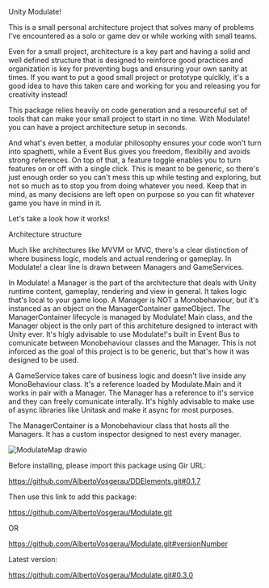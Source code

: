 Unity Modulate!

This is a small personal architecture project that solves many of problems I've encountered as a solo or game dev or while working with small teams.

Even for a small project, architecture is a key part and having a solid and well defined structure that is designed to reinforce good practices and organization is key for preventing bugs and ensuring your own sanity at times.
If you want to put a good small project or prototype quiclkly, it's a good idea to have this taken care and working for you and releasing you for creativity instead!

This package relies heavily on code generation and a resourceful set of tools that can make your small project to start in no time.
With Modulate! you can have a project architecture setup in seconds.

And what's even better, a modular philosophy ensures your code won't turn into spaghetti, while a Event Bus gives you freedom, flexibiliy and avoids strong references. On top of that, a feature toggle enables you to turn features on or off with a single click.
This is meant to be generic, so there's just enough order so you can't mess this up while testing and exploring, but not so much as to stop you from doing whatever you need. Keep that in mind, as many decisions are left open on purpose so you can fit whatever game you have in mind in it.

Let's take a look how it works!


Architecture structure

Much like architectures like MVVM or MVC, there's a clear distinction of where business logic, models and actual rendering or gameplay.
In Modulate! a clear line is drawn between Managers and GameServices.

In Modulate! a Manager is the part of the architecture that deals with Unity runtime content, gameplay, rendering and view in general. It takes logic that's local to your game loop. A Manager is NOT a Monobehaviour, but it's instanced as an object on the ManagerContainer gameObject.
The ManagerContainer lifecycle is managed by Modulate! Main class, and the Manager object is the only part of this architeture designed to interact with Unity ever. It's higly advisable to use Modulate!'s built in Event Bus to comunicate between Monobehaviour classes and the Manager. This is not inforced as the goal of this project is to be generic, but that's how it was designed to be used.

A GameService takes care of business logic and doesn't live inside any MonoBehaviour class. It's a reference loaded by Modulate.Main and it works in pair with a Manager. The Manager has a reference to it's service and they can freely comunicate interally. It's highly advisable to make use of async libraries like Unitask and make it async for most purposes.

The ManagerContainer is a Monobehaviour class that hosts all the Managers. It has a custom inspector designed to nest every manager.



![ModulateMap drawio](https://github.com/user-attachments/assets/7c2c9a98-45cb-495f-a942-62ec9222b607)





Before installing, please import this package using Gir URL:

https://github.com/AlbertoVosgerau/DDElements.git#0.1.7

Then use this link to add this package:

https://github.com/AlbertoVosgerau/Modulate.git

OR

https://github.com/AlbertoVosgerau/Modulate.git#versionNumber

Latest version:

https://github.com/AlbertoVosgerau/Modulate.git#0.3.0
